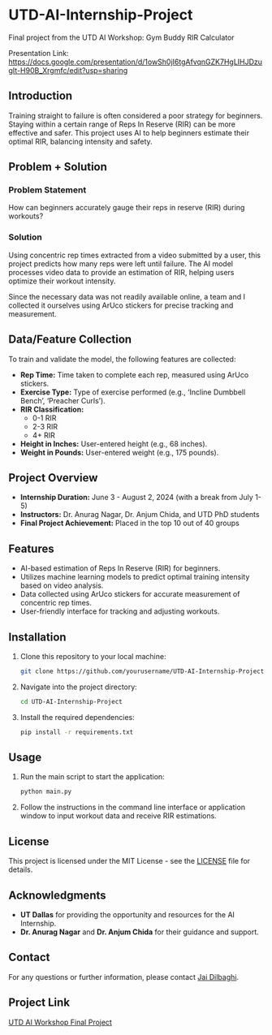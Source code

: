 # UTD-AI-Internship-Project
Final project from the UTD AI Workshop: Gym Buddy RIR Calculator

Presentation Link: https://docs.google.com/presentation/d/1owSh0jI6tgAfvqnGZK7HgLIHJDzugIt-H90B_Xrgmfc/edit?usp=sharing

## Introduction

Training straight to failure is often considered a poor strategy for beginners. Staying within a certain range of Reps In Reserve (RIR) can be more effective and safer. This project uses AI to help beginners estimate their optimal RIR, balancing intensity and safety.

## Problem + Solution

### Problem Statement

How can beginners accurately gauge their reps in reserve (RIR) during workouts?

### Solution

Using concentric rep times extracted from a video submitted by a user, this project predicts how many reps were left until failure. The AI model processes video data to provide an estimation of RIR, helping users optimize their workout intensity.

Since the necessary data was not readily available online, a team and I collected it ourselves using ArUco stickers for precise tracking and measurement.

## Data/Feature Collection

To train and validate the model, the following features are collected:

- **Rep Time:** Time taken to complete each rep, measured using ArUco stickers.
- **Exercise Type:** Type of exercise performed (e.g., ‘Incline Dumbbell Bench’, ‘Preacher Curls’).
- **RIR Classification:**
  - 0-1 RIR
  - 2-3 RIR
  - 4+ RIR
- **Height in Inches:** User-entered height (e.g., 68 inches).
- **Weight in Pounds:** User-entered weight (e.g., 175 pounds).

## Project Overview

- **Internship Duration:** June 3 - August 2, 2024 (with a break from July 1-5)
- **Instructors:** Dr. Anurag Nagar, Dr. Anjum Chida, and UTD PhD students
- **Final Project Achievement:** Placed in the top 10 out of 40 groups

## Features

- AI-based estimation of Reps In Reserve (RIR) for beginners.
- Utilizes machine learning models to predict optimal training intensity based on video analysis.
- Data collected using ArUco stickers for accurate measurement of concentric rep times.
- User-friendly interface for tracking and adjusting workouts.

## Installation

1. Clone this repository to your local machine:
    ```bash
    git clone https://github.com/yourusername/UTD-AI-Internship-Project.git
    ```
2. Navigate into the project directory:
    ```bash
    cd UTD-AI-Internship-Project
    ```
3. Install the required dependencies:
    ```bash
    pip install -r requirements.txt
    ```

## Usage

1. Run the main script to start the application:
    ```bash
    python main.py
    ```
2. Follow the instructions in the command line interface or application window to input workout data and receive RIR estimations.

## License

This project is licensed under the MIT License - see the [LICENSE](LICENSE) file for details.

## Acknowledgments

- **UT Dallas** for providing the opportunity and resources for the AI Internship.
- **Dr. Anurag Nagar** and **Dr. Anjum Chida** for their guidance and support.

## Contact

For any questions or further information, please contact [Jai Dilbaghi](jai.dilbaghi@gmail.com).

## Project Link

[UTD AI Workshop Final Project](https://github.com/jaithechai/UTD-AI-Internship-Project)
